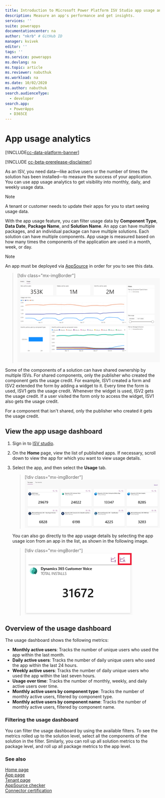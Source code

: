 ```yaml
---
title: Introduction to Microsoft Power Platform ISV Studio app usage analytics| Microsoft Docs
description: Measure an app's performance and get insights.
services: ''
suite: powerapps
documentationcenter: na
author: "nkrb" # GitHub ID
manager: kvivek
editor: ''
tags: ''
ms.service: powerapps
ms.devlang: na
ms.topic: article
ms.reviewer: nabuthuk
ms.workload: na
ms.date: 10/02/2020
ms.author: nabuthuk
search.audienceType: 
  - developer
search.app: 
  - PowerApps
  - D365CE
---
```


# App usage analytics
<!--note from editor: Please note the edit to the title. We still need to use "Microsoft" in front of "Power Platform," and there are other articles in this ISV Studio doc set that don't do so. -->
[!INCLUDE[cc-data-platform-banner](../../includes/cc-data-platform-banner.md)]

[!INCLUDE [cc-beta-prerelease-disclaimer](../../includes/cc-beta-prerelease-disclaimer.md)]

As an ISV<!--note from editor: Suggested. We should talk directly to the reader by using "you."-->, you need data&mdash;like active users or the number of times the solution has been installed&mdash;to measure the success of your application. You can use<!--note from editor: Via Writing Style Guide, we don't want to say that our software "allows" or "enables," we should "focus on what the customer needs to do." --> app usage analytics to get visibility into monthly, daily, and weekly usage data. 

> [!NOTE]
> A tenant or customer needs to update their apps for you to start seeing usage data.

With the app usage feature, you can filter usage data by **Component Type**, **Data Date**, **Package Name**, and **Solution Name**. An app can have multiple packages, and an individual package can have multiple solutions. Each solution can have multiple components. App usage is measured based on how many times the components of the application are used in a month, week, or day. 

> [!NOTE]
> An app must be deployed via [AppSource](https://appsource.microsoft.com) in order for you to see this data.

> [!div class="mx-imgBorder"]
> ![Usage dashboard](media/isv-app-usage-analytics-report.png "Usage dashboard")

Some of the components of a solution can have shared ownership by multiple ISVs. For shared components, only the publisher who created the component gets the usage credit. For example, ISV1 created a form and ISV2 extended the form by adding a widget to it. Every time the form is used, ISV1 gets the usage credit. Whenever the widget is used, ISV2 gets the usage credit. If a user visited the form only to access the widget, ISV1 also gets the usage credit.

For a component that isn't shared, only the publisher who created it gets the usage credit.

## View the app usage dashboard
<!--note from editor: Please double-check this procedure. I wasn't sure how steps 2 and 3 related to each other. -->
1. Sign in to [ISV studio](https://aka.ms/ISVStudio/).
1. On the **Home** page, view the list of published apps. If necessary, scroll down to view the app for which you want to view usage details.
1. Select the app, and then select the **Usage** tab.<!--note from editor: I don't see a Usage tab in any of the screenshots for ISV Studio, but will it be obvious to the reader?-->

   > [!div class="mx-imgBorder"]
   > ![List of top apps](media/isv-top-apps.png "List of top apps")

   <!--note from editor: I turned this into an indented paragraph because it's not a step, it's an alternative to the previous step. By the way, do you think this icon would be helpful in other articles? If so, we could make an inline graphic out of it.-->You can also go directly to the app usage details by selecting the app usage icon from an app in the list, as shown in the following image.

   > [!div class="mx-imgBorder"]
   > ![Usage icon](media/isv-select-app-to-see-details.png "Usage icon")

## Overview of the usage dashboard

The usage dashboard shows the following metrics:

- **Monthly active users**: Tracks the number of unique users who used the app within the last month.
- **Daily active users**: Tracks the number of daily unique users who used the app within the last 24 hours.
- **Weekly active users**: Tracks the number of daily unique users who used the app within the last seven hours.
- **Usage over time**: Tracks the number of monthly, weekly, and daily active users over time.
- **Monthly active users by component type**: Tracks the number of monthly active users, filtered by component type.
- **Monthly active users by component name**: Tracks the number of monthly active users, filtered by component name.

### Filtering the usage dashboard

You can filter the usage dashboard by using the available filters. To see the metrics rolled up to the solution level, select all the components of the solution in the filter. Similarly, you can roll up all solution metrics to the package level, and roll up all package metrics to the app level.<!--note from editor: Edit okay? It seemed that the previous paragraph just restated what was in this section, so I combined them. -->

### See also

[Home page](isv-app-management-homepage.md)  
[App page](isv-app-management-apppage.md)<br/> 
[Tenant page](isv-app-management-tenantpage.md)<br/>
[AppSource checker](isv-app-management-appsource-checker.md)<br/>
[Connector certification](isv-app-management-certification.md)
